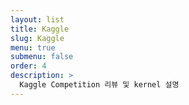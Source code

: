 ```yaml
---
layout: list
title: Kaggle
slug: Kaggle
menu: true
submenu: false
order: 4
description: >
  Kaggle Competition 리뷰 및 kernel 설명
---
```

